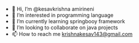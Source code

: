 - 👋 Hi, I’m @kesavkrishna amirineni
- 👀 I’m interested in programming language 
- 🌱 I’m currently learning springbooy framework 
- 💞️ I’m looking to collaborate on java projects 
- 📫 How to reach me krishnakesav143@gmail.com

<!---
krishnakesav007/krishnakesav007 is a ✨ special ✨ repository because its `README.md` (this file) appears on your GitHub profile.
You can click the Preview link to take a look at your changes.
--->
